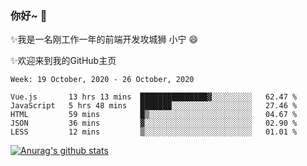 ### 你好~  👋

✨我是一名刚工作一年的前端开发攻城狮 小宁 😄

✨欢迎来到我的GitHub主页
<!--
**7148505/7148505** is a ✨ _special_ ✨ repository because its `README.md` (this file) appears on your GitHub profile.

Here are some ideas to get you started:

- 🔭 I’m currently working on ...
- 🌱 I’m currently learning ...
- 👯 I’m looking to collaborate on ...
- 🤔 I’m looking for help with ...
- 💬 Ask me about ...
- 📫 How to reach me: ...
- 😄 Pronouns: ...
- ⚡ Fun fact: ...
-->

<!--START_SECTION:waka-->
```text
Week: 19 October, 2020 - 26 October, 2020

Vue.js       13 hrs 13 mins  ███████████████▓░░░░░░░░░   62.47 % 
JavaScript   5 hrs 48 mins   ███████░░░░░░░░░░░░░░░░░░   27.46 % 
HTML         59 mins         █▒░░░░░░░░░░░░░░░░░░░░░░░   04.67 % 
JSON         36 mins         ▓░░░░░░░░░░░░░░░░░░░░░░░░   02.90 % 
LESS         12 mins         ▒░░░░░░░░░░░░░░░░░░░░░░░░   01.01 % 
```
<!--END_SECTION:waka-->

[![Anurag's github stats](https://github-readme-stats.vercel.app/api?username=ZhangNing-debug)](https://github.com/anuraghazra/github-readme-stats)
